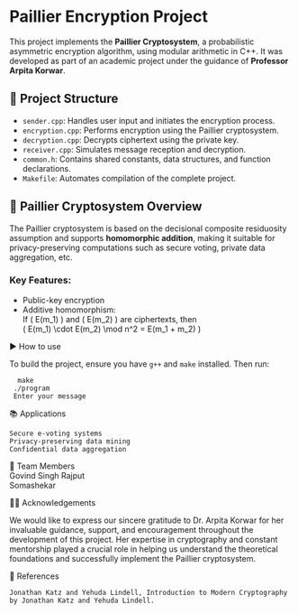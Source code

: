 # Paillier Encryption Project

This project implements the **Paillier Cryptosystem**, a probabilistic asymmetric encryption algorithm, using modular arithmetic in C++. It was developed as part of an academic project under the guidance of **Professor Arpita Korwar**.

## 📌 Project Structure

- `sender.cpp`: Handles user input and initiates the encryption process.
- `encryption.cpp`: Performs encryption using the Paillier cryptosystem.
- `decryption.cpp`: Decrypts ciphertext using the private key.
- `receiver.cpp`: Simulates message reception and decryption.
- `common.h`: Contains shared constants, data structures, and function declarations.
- `Makefile`: Automates compilation of the complete project.

## 🔐 Paillier Cryptosystem Overview

The Paillier cryptosystem is based on the decisional composite residuosity assumption and supports **homomorphic addition**, making it suitable for privacy-preserving computations such as secure voting, private data aggregation, etc.

### Key Features:
- Public-key encryption
- Additive homomorphism:  
  If \( E(m_1) \) and \( E(m_2) \) are ciphertexts, then  
  \( E(m_1) \cdot E(m_2) \mod n^2 = E(m_1 + m_2) \)

▶️ How to use

To build the project, ensure you have `g++` and `make` installed. Then run:
```
  make
 ./program
 Enter your message

```
📚 Applications

    Secure e-voting systems
    Privacy-preserving data mining
    Confidential data aggregation
👥 Team Members
   <br>
    Govind Singh Rajput
    <br>Somashekar

👩‍🏫 Acknowledgements

We would like to express our sincere gratitude to Dr. Arpita Korwar for her invaluable guidance, support, and encouragement throughout the development of this project. Her expertise in cryptography and constant mentorship played a crucial role in helping us understand the theoretical foundations and successfully implement the Paillier cryptosystem.

📖 References

    Jonathan Katz and Yehuda Lindell, Introduction to Modern Cryptography by Jonathan Katz and Yehuda Lindell.


